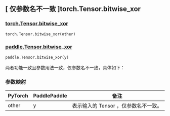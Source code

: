 ## [ 仅参数名不一致 ]torch.Tensor.bitwise_xor

### [torch.Tensor.bitwise_xor](https://pytorch.org/docs/stable/generated/torch.Tensor.bitwise_xor.html)

```python
torch.Tensor.bitwise_xor(other)
```

### [paddle.Tensor.bitwise_xor]()

```python
paddle.Tensor.bitwise_xor(y)
```

两者功能一致且参数用法一致，仅参数名不一致，具体如下：

### 参数映射

| PyTorch       | PaddlePaddle | 备注                                                   |
| ------------- | ------------ | ------------------------------------------------------ |
| other  |   y   | 表示输入的 Tensor ，仅参数名不一致。 |
